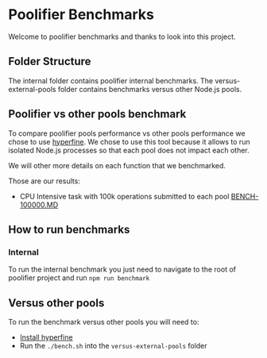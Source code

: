 # Poolifier Benchmarks

Welcome to poolifier benchmarks and thanks to look into this project.

## Folder Structure

The internal folder contains poolifier internal benchmarks.
The versus-external-pools folder contains benchmarks versus other Node.js pools.

## Poolifier vs other pools benchmark

To compare poolifier pools performance vs other pools performance we chose to use [hyperfine](https://github.com/sharkdp/hyperfine).
We chose to use this tool because it allows to run isolated Node.js processes so that each pool does not impact each other.

We will other more details on each function that we benchmarked.

Those are our results:

- CPU Intensive task with 100k operations submitted to each pool [BENCH-100000.MD](./versus-external-pools/BENCH-100000.MD)

## How to run benchmarks

### Internal

To run the internal benchmark you just need to navigate to the root of poolifier project and run `npm run benchmark`

## Versus other pools

To run the benchmark versus other pools you will need to:

- [Install hyperfine](https://github.com/sharkdp/hyperfine#installation)
- Run the `./bench.sh` into the `versus-external-pools` folder
